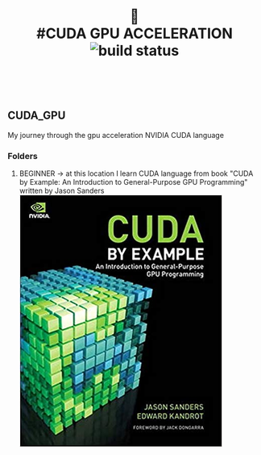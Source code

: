 

<div align="center">
<h1>
 💅 <br>
 #CUDA GPU ACCELERATION <br>

<img alt="build status" src="https://www.google.com/url?sa=i&url=https%3A%2F%2Fwww.olcf.ornl.gov%2Fwp-content%2Fuploads%2F2019%2F12%2F01-CUDA-C-Basics.pdf&psig=AOvVaw3Y5G3pfIUbTitGYWDG4Ll2&ust=1592564339012000&source=images&cd=vfe&ved=0CAIQjRxqFwoTCJCeqtKai-oCFQAAAAAdAAAAABAI">
</a>

</h1>
</div>
<br>
<br>
<br>

## CUDA_GPU
My journey through the gpu acceleration NVIDIA CUDA language

### Folders
1. BEGINNER -> at this location I learn CUDA language from book "CUDA by Example: An Introduction to General-Purpose GPU Programming" written by Jason Sanders <br />
![alt text](REPOSITORY_IMAGES/cuda_book_sanders.png)
